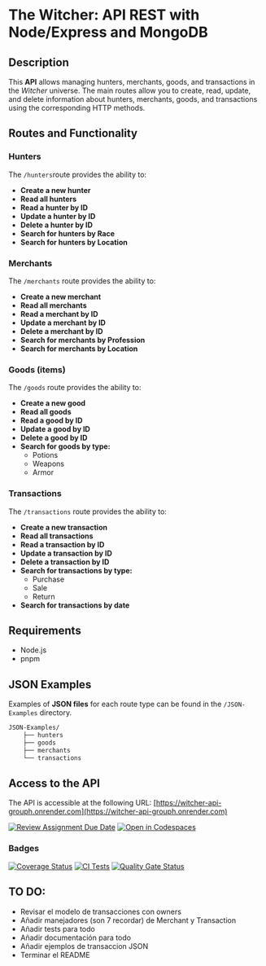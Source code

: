 # The Witcher: API REST with Node/Express and MongoDB
## Description
This **API** allows managing hunters, merchants, goods, and transactions in the *Witcher* universe. The main routes allow you to create, read, update, and delete information about hunters, merchants, goods, and transactions using the corresponding HTTP methods.

## Routes and Functionality
### Hunters
The `/hunters`route provides the ability to:
- **Create a new hunter**
- **Read all hunters**
- **Read a hunter by ID**
- **Update a hunter by ID**
- **Delete a hunter by ID**
- **Search for hunters by Race**
- **Search for hunters by Location**

### Merchants
The `/merchants` route provides the ability to:
- **Create a new merchant**
- **Read all merchants**
- **Read a merchant by ID**
- **Update a merchant by ID**
- **Delete a merchant by ID**
- **Search for merchants by Profession**
- **Search for merchants by Location**

### Goods (items)
The `/goods` route provides the ability to:
- **Create a new good**
- **Read all goods**
- **Read a good by ID**
- **Update a good by ID**
- **Delete a good by ID**
- **Search for goods by type:**
    - Potions
    - Weapons
    - Armor


### Transactions
The `/transactions` route provides the ability to:
- **Create a new transaction**
- **Read all transactions**
- **Read a transaction by ID**
- **Update a transaction by ID**
- **Delete a transaction by ID**
- **Search for transactions by type:** 
    - Purchase
    - Sale
    - Return
- **Search for transactions by date**

## Requirements
- Node.js
- pnpm 

## JSON Examples
Examples of **JSON files** for each route type can be found in the `/JSON-Examples` directory.
```bash
JSON-Examples/
    ├── hunters
    ├── goods
    ├── merchants
    └── transactions
```
## Access to the API
The API is accessible at the following URL: [https://witcher-api-grouph.onrender.com](https://witcher-api-grouph.onrender.com)

[![Review Assignment Due Date](https://classroom.github.com/assets/deadline-readme-button-22041afd0340ce965d47ae6ef1cefeee28c7c493a6346c4f15d667ab976d596c.svg)](https://classroom.github.com/a/iigoPlD8)
[![Open in Codespaces](https://classroom.github.com/assets/launch-codespace-2972f46106e565e64193e422d61a12cf1da4916b45550586e14ef0a7c637dd04.svg)](https://classroom.github.com/open-in-codespaces?assignment_repo_id=19273657)


### Badges
[![Coverage Status](https://coveralls.io/repos/github/ULL-ESIT-INF-DSI-2425/prct11-witcher-api-grouph/badge.svg?branch=main)](https://coveralls.io/github/ULL-ESIT-INF-DSI-2425/prct11-witcher-api-grouph?branch=main)
[![CI Tests](https://github.com/ULL-ESIT-INF-DSI-2425/prct11-witcher-api-grouph/actions/workflows/ci.yml/badge.svg)](https://github.com/ULL-ESIT-INF-DSI-2425/ULL-ESIT-INF-DSI-2425/prct11-witcher-api-grouph/actions/workflows/ci.yml)
[![Quality Gate Status](https://sonarcloud.io/api/project_badges/measure?project=ULL-ESIT-INF-DSI-2425_prct11-witcher-api-grouph&metric=alert_status)](https://sonarcloud.io/summary/new_code?id=ULL-ESIT-INF-DSI-2425_prct11-witcher-api-grouph)

## TO DO:
- Revisar el modelo de transacciones con owners
- Añadir manejadores (son 7 recordar) de Merchant y Transaction 
- Añadir tests para todo
- Añadir documentación para todo
- Añadir ejemplos de transaccion JSON 
- Terminar el README
